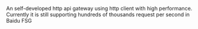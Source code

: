 An self-developed http api gateway using http client with high performance.
Currently it is still supporting hundreds of thousands request per second in Baidu FSG
